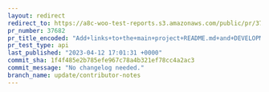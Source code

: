 ```yaml
---
layout: redirect
redirect_to: https://a8c-woo-test-reports.s3.amazonaws.com/public/pr/37682/api/index.html
pr_number: 37682
pr_title_encoded: "Add+links+to+the+main+project+README.md+and+DEVELOPMENT.md+guides."
pr_test_type: api
last_published: "2023-04-12 17:01:31 +0000"
commit_sha: 1f4f485e2b785efe967c78a4b321ef78cc4a2ac3
commit_message: "No changelog needed."
branch_name: update/contributor-notes
---
```

